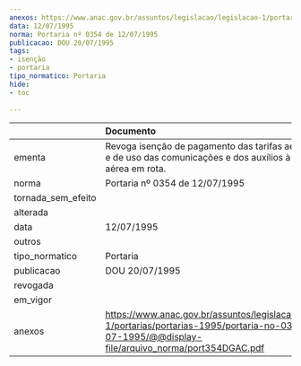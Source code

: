 ```yaml
---
anexos: https://www.anac.gov.br/assuntos/legislacao/legislacao-1/portarias/portarias-1995/portaria-no-0354-de-12-07-1995/@@display-file/arquivo_norma/port354DGAC.pdf
data: 12/07/1995
norma: Portaria nº 0354 de 12/07/1995
publicacao: DOU 20/07/1995
tags:
- isenção
- portaria
tipo_normatico: Portaria
hide: 
- toc 
 
---
```


|                    | Documento                                                                                                                                                     |
|:-------------------|:--------------------------------------------------------------------------------------------------------------------------------------------------------------|
| ementa             | Revoga isenção de pagamento das tarifas aeroportuárias e de uso das comunicações e dos auxílios à navegação aérea em rota.                                    |
| norma              | Portaria nº 0354 de 12/07/1995                                                                                                                                |
| tornada_sem_efeito |                                                                                                                                                               |
| alterada           |                                                                                                                                                               |
| data               | 12/07/1995                                                                                                                                                    |
| outros             |                                                                                                                                                               |
| tipo_normatico     | Portaria                                                                                                                                                      |
| publicacao         | DOU 20/07/1995                                                                                                                                                |
| revogada           |                                                                                                                                                               |
| em_vigor           |                                                                                                                                                               |
| anexos             | https://www.anac.gov.br/assuntos/legislacao/legislacao-1/portarias/portarias-1995/portaria-no-0354-de-12-07-1995/@@display-file/arquivo_norma/port354DGAC.pdf |